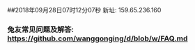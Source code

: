 ##2018年09月28日07时12分07秒 新址: 159.65.236.160
### 兔友常见问题及解答: https://github.com/wanggonging/d/blob/w/FAQ.md
